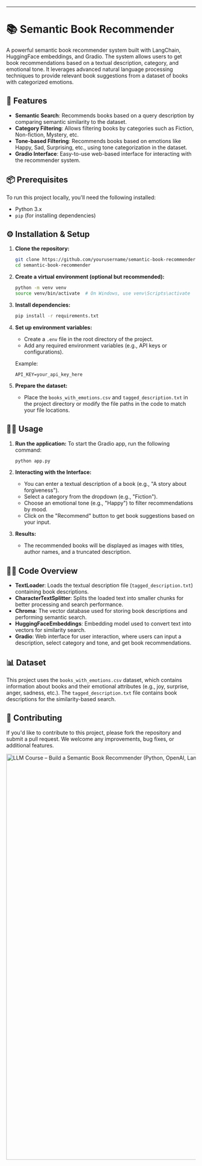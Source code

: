 ---

# 📚 Semantic Book Recommender

A powerful semantic book recommender system built with LangChain, HuggingFace embeddings, and Gradio. The system allows users to get book recommendations based on a textual description, category, and emotional tone. It leverages advanced natural language processing techniques to provide relevant book suggestions from a dataset of books with categorized emotions.

## 🚀 Features

* **Semantic Search**: Recommends books based on a query description by comparing semantic similarity to the dataset.
* **Category Filtering**: Allows filtering books by categories such as Fiction, Non-fiction, Mystery, etc.
* **Tone-based Filtering**: Recommends books based on emotions like Happy, Sad, Surprising, etc., using tone categorization in the dataset.
* **Gradio Interface**: Easy-to-use web-based interface for interacting with the recommender system.

## 📦 Prerequisites

To run this project locally, you'll need the following installed:

* Python 3.x
* `pip` (for installing dependencies)

## ⚙️ Installation & Setup

1. **Clone the repository:**

   ```bash
   git clone https://github.com/yourusername/semantic-book-recommender.git
   cd semantic-book-recommender
   ```

2. **Create a virtual environment (optional but recommended):**

   ```bash
   python -m venv venv
   source venv/bin/activate  # On Windows, use venv\Scripts\activate
   ```

3. **Install dependencies:**

   ```bash
   pip install -r requirements.txt
   ```

4. **Set up environment variables:**

   * Create a `.env` file in the root directory of the project.
   * Add any required environment variables (e.g., API keys or configurations).

   Example:

   ```
   API_KEY=your_api_key_here
   ```

5. **Prepare the dataset:**

   * Place the `books_with_emotions.csv` and `tagged_description.txt` in the project directory or modify the file paths in the code to match your file locations.

## 🧑‍💻 Usage

1. **Run the application:**
   To start the Gradio app, run the following command:

   ```bash
   python app.py
   ```

2. **Interacting with the Interface:**

   * You can enter a textual description of a book (e.g., "A story about forgiveness").
   * Select a category from the dropdown (e.g., "Fiction").
   * Choose an emotional tone (e.g., "Happy") to filter recommendations by mood.
   * Click on the "Recommend" button to get book suggestions based on your input.

3. **Results:**

   * The recommended books will be displayed as images with titles, author names, and a truncated description.

## 🧑‍💻 Code Overview

* **TextLoader**: Loads the textual description file (`tagged_description.txt`) containing book descriptions.
* **CharacterTextSplitter**: Splits the loaded text into smaller chunks for better processing and search performance.
* **Chroma**: The vector database used for storing book descriptions and performing semantic search.
* **HuggingFaceEmbeddings**: Embedding model used to convert text into vectors for similarity search.
* **Gradio**: Web interface for user interaction, where users can input a description, select category and tone, and get book recommendations.

## 📊 Dataset

This project uses the `books_with_emotions.csv` dataset, which contains information about books and their emotional attributes (e.g., joy, surprise, anger, sadness, etc.). The `tagged_description.txt` file contains book descriptions for the similarity-based search.

## 📄 Contributing

If you'd like to contribute to this project, please fork the repository and submit a pull request. We welcome any improvements, bug fixes, or additional features.

<img width="1920" height="1080" alt="LLM Course – Build a Semantic Book Recommender (Python, OpenAI, LangChain, Gradio) mp4 8_20_2025 5_10_24 PM" src="https://github.com/user-attachments/assets/908cf602-8062-4e8e-9e0d-8d04d00c1b0f" />


